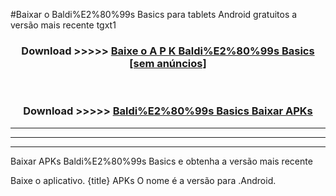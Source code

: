 #Baixar o Baldi%E2%80%99s Basics  para tablets Android gratuitos a versão mais recente tgxt1


<div align="center">
<h3>Download >>>>> <a href="https://pt-web.web.app/?pt= Baldi%E2%80%99s Basics">Baixe o A P K Baldi%E2%80%99s Basics [sem anúncios]</a></h3><br>

<h3>Download >>>>> <a href="https://pt-web.web.app/?pt= Baldi%E2%80%99s Basics">Baldi%E2%80%99s Basics Baixar APKs</a></h3>
</div>

----------------------------------------------------------

----------------------------------------------------------

----------------------------------------------------------

Baixar APKs Baldi%E2%80%99s Basics e obtenha a versão mais recente

Baixe o aplicativo. {title} APKs O nome é a versão para .Android.


